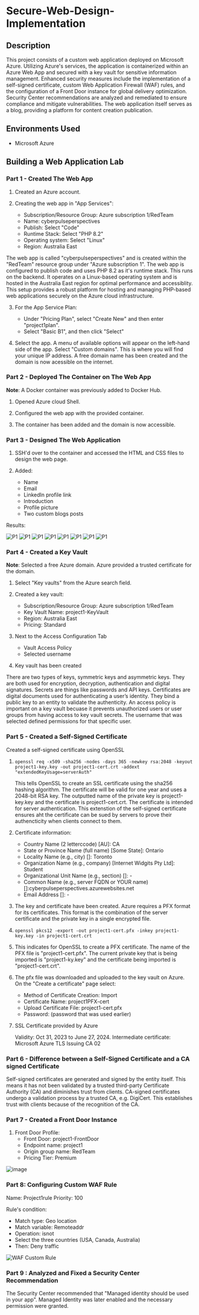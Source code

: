 # Secure-Web-Design-Implementation

## Description 
This project consists of a custom web application deployed on Microsoft Azure. Utilizing Azure's services, the application is containerized within an Azure Web App and secured with a key vault for sensitive information management. Enhanced security measures include the  implementation of a self-signed certificate, custom Web Application Firewall (WAF) rules, and the configuration of a Front Door instance for global delivery optimization. Security Center recommendations are analyzed and remediated to ensure compliance and mitigate vulnerabilities. The web application itself serves as a blog, providing a platform for content creation publication.

## Environments Used
* Microsoft Azure
## Building a Web Application Lab
### Part 1 - Created The Web App

1. Created an Azure account.
  
2. Creating the web app in "App Services":
   
   * Subscription/Resource Group: Azure subscription 1/RedTeam
   * Name: cyberpulseperspectives
   * Publish: Select "Code"
   * Runtime Stack: Select "PHP 8.2"
   * Operating system: Select "Linux"
   * Region: Australia East
  
The web app is called "cyberpulseperspectives" and is created within the "RedTeam" resource group under "Azure subscription 1". The web app is configured to publish code and uses PHP 8.2 as it's runtime stack. This runs on the backend. It operates on a Linux-based operating system and is hosted in the Australia East region for optimal performance and accessiblity. This setup provides a robust platform for hosting and managing PHP-based web applications securely on the Azure cloud infrastructure.
  
3. For the App Service Plan:
   * Under "Pricing Plan", select "Create New" and then enter "project1plan".
   * Select "Basic B1", and then click "Select"
     
5. Select the app. A menu of available options will appear on the left-hand side of the app. Select "Custom domains".
   This is where you will find your unique IP address. A free domain name has been created and the domain is now acessible on the internet.
   
### Part 2 - Deployed The Container on The Web App

**Note**: A Docker container was previously added to Docker Hub.

1. Opened Azure cloud Shell.
   
2. Configured the web app with the provided container.
   
3. The container has been added and the domain is now accessible.
   
### Part 3 - Designed The Web Application

1. SSH'd over to the container and accessed the HTML and CSS files to design the web page.
 
2. Added:
   
   * Name
   * Email
   * LinkedIn profile link
   * Introduction
   * Profile picture
   * Two custom blogs posts
     
Results:

![P1](https://github.com/DaisyDurand/Secure-Web-Design-Implementation/assets/147094227/f910c645-4932-4464-85f6-3c341bee01e2)
![P1](https://github.com/DaisyDurand/Secure-Web-Design-Implementation/assets/147094227/a0e37ff3-c60e-46e0-813f-a81feae7673e)
![P1](https://github.com/DaisyDurand/Secure-Web-Design-Implementation/assets/147094227/13638258-18fa-4d1d-a4f9-9b4dc0551162)
![P1](https://github.com/DaisyDurand/Secure-Web-Design-Implementation/assets/147094227/4d605b41-2536-434a-afac-40915cfe5d3f)
![P1](https://github.com/DaisyDurand/Secure-Web-Design-Implementation/assets/147094227/3e3a408a-5750-484d-997f-1a4718be0357)
![P1](https://github.com/DaisyDurand/Secure-Web-Design-Implementation/assets/147094227/430a80b2-f4d2-46ed-a256-177c31b70e29)
![P1](https://github.com/DaisyDurand/Secure-Web-Design-Implementation/assets/147094227/a19b5f1f-6da9-43ae-ac91-228add0c20fd)
![P1](https://github.com/DaisyDurand/Secure-Web-Design-Implementation/assets/147094227/1b3429a0-010f-474b-8f51-cd54f56e6ed1)

### Part 4 - Created a Key Vault

**Note**: Selected a free Azure domain. Azure provided a trusted certificate for the domain.

1. Select "Key vaults" from the Azure search field.
   
2. Created a key vault:
   
   * Subscription/Resource Group: Azure subscription 1/RedTeam
   * Key Vault Name: project1-KeyVault
   * Region: Australia East
   * Pricing: Standard
     
3. Next to the Access Configuration Tab
   
   * Vault Access Policy
   * Selected username
     
5. Key vault has been created

There are two types of keys, symmetric keys and asymmetric keys. They are both used for encryption, decryption, authentication and digital signatures. Secrets are things like passwords and API keys. Certificates are digital documents used for authenticating a user’s identity. They bind a public key to an entity to validate the authenticity. An access policy is important on a key vault becuase it prevents unauthorized users or user groups from having access to key vault secrets. The username that was selected defined permissions for that specific user.

### Part 5 - Created a Self-Signed Certificate

Created a self-signed certificate using OpenSSL

1. `openssl req -x509 -sha256 -nodes -days 365 -newkey rsa:2048 -keyout project1-key.key -out project1-cert.crt -addext "extendedKeyUsage=serverAuth"`  

   This tells OpenSSL to create an SSL certificate using the sha256 hashing algorithm. The certificate will be valid for one year and uses a 2048-bit RSA key. The outputted name of the private key is project1-key.key and the certificate is project1-cert.crt. The certificate is intended for server authentication. This extenstion of the self-signed certificate ensures aht the certificate can be sued by servers to prove their authencticity when clients connect to them.

3. Certificate information:
   
   * Country Name (2 letterccode) [AU]: CA
   * State or Province Name (full name) [Some State]: Ontario
   * Locality Name (e.g., city) []: Toronto
   * Organization Name (e.g., company) [Internet Widgits Pty Ltd]: Student
   * Organizational Unit Name (e.g., section) []: -
   * Common Name (e.g., server FQDN or YOUR name) []:cyberpulseperspectives.azurewebsites.net
   * Email Address []: -
     
4. The key and certificate have been created. Azure requires a PFX format for its certificates. This format is the combination of the server certificate and the private key in a single encrypted file.
   
5. `openssl pkcs12 -export -out project1-cert.pfx -inkey project1-key.key -in project1-cert.crt`
   
6. This indicates for OpenSSL to create a PFX certificate. The name of the PFX file is "project1-cert.pfx". The current private key that is being imported is "project1-ky.key" and the certificate being imported is "project1-cert.crt".
   
7. The pfx file was downloaded and uploaded to the key vault on Azure. On the "Create a certificate" page select:
   
   * Method of Certificate Creation: Import
   * Certificate Name: project1PFX-cert
   * Upload Certificate File: project1-cert.pfx
   * Password: (password that was used earlier)
     
8. SSL Certificate provided by Azure
   
   Validity: Oct 31, 2023 to June 27, 2024.
   Intermediate certificate: Microsoft Azure TLS Issuing CA 02
   
### Part 6 - Difference between a Self-Signed Certificate and a CA signed Certificate

Self-signed certificates are generated and signed by the entity itself. This means it has not been validated by a trusted third-party Certificate Authority (CA) and diminishes trust from clients. CA-signed certificates undergo a validation process by a trusted CA, e.g. DigiCert. This establishes trust with clients because of the recognition of the CA.

### Part 7 - Created a Front Door Instance

 1. Front Door Profile:
    * Front Door: project1-FrontDoor
    * Endpoint name: project1
    * Origin group name: RedTeam
    * Pricing Tier: Premium
      
![image](https://github.com/DaisyDurand/Network-Security/assets/147094227/dc53b5ce-af7b-4211-b3af-35c88d52d847)

### Part 8: Configuring Custom WAF Rule

Name: Project1rule
Priority: 100

Rule's condition:

* Match type: Geo location
* Match variable: Remoteaddr
* Operation: isnot
* Select the three countries (USA, Canada, Australia)
* Then: Deny traffic

![WAF Custom Rule](https://github.com/DaisyDurand/Network-Security/assets/147094227/1789ec0f-7483-483f-8a66-d9e239e2f957)

### Part 9 : Analyzed and Fixed a Security Center Recommendation

The Security Center recommended that "Managed identity should be used in your app". Managed Identity was later enabled  and the necessary permission were granted.
